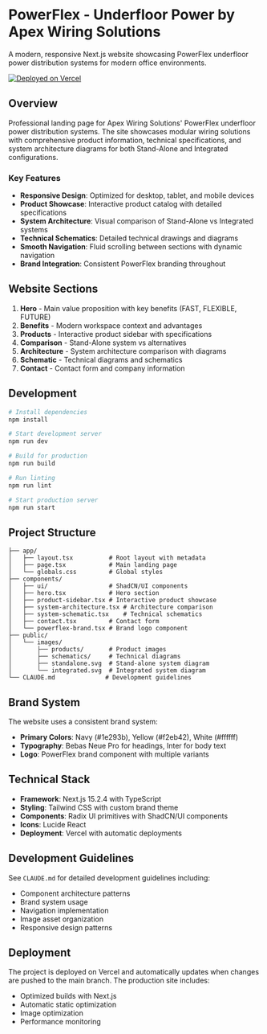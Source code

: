 # PowerFlex - Underfloor Power by Apex Wiring Solutions

A modern, responsive Next.js website showcasing PowerFlex underfloor power distribution systems for modern office environments.

[![Deployed on Vercel](https://img.shields.io/badge/Deployed%20on-Vercel-black?style=for-the-badge&logo=vercel)](https://vercel.com/jamies-projects-e83943cf/v0-apex-landing-page)

## Overview

Professional landing page for Apex Wiring Solutions' PowerFlex underfloor power distribution systems. The site showcases modular wiring solutions with comprehensive product information, technical specifications, and system architecture diagrams for both Stand-Alone and Integrated configurations.

### Key Features

- **Responsive Design**: Optimized for desktop, tablet, and mobile devices
- **Product Showcase**: Interactive product catalog with detailed specifications
- **System Architecture**: Visual comparison of Stand-Alone vs Integrated systems
- **Technical Schematics**: Detailed technical drawings and diagrams
- **Smooth Navigation**: Fluid scrolling between sections with dynamic navigation
- **Brand Integration**: Consistent PowerFlex branding throughout

## Website Sections

1. **Hero** - Main value proposition with key benefits (FAST, FLEXIBLE, FUTURE)
2. **Benefits** - Modern workspace context and advantages
3. **Products** - Interactive product sidebar with specifications
4. **Comparison** - Stand-Alone system vs alternatives
5. **Architecture** - System architecture comparison with diagrams
6. **Schematic** - Technical diagrams and schematics
7. **Contact** - Contact form and company information

## Development

```bash
# Install dependencies
npm install

# Start development server
npm run dev

# Build for production
npm run build

# Run linting
npm run lint

# Start production server
npm run start
```

## Project Structure

```
├── app/
│   ├── layout.tsx          # Root layout with metadata
│   ├── page.tsx            # Main landing page
│   └── globals.css         # Global styles
├── components/
│   ├── ui/                 # ShadCN/UI components
│   ├── hero.tsx            # Hero section
│   ├── product-sidebar.tsx # Interactive product showcase
│   ├── system-architecture.tsx # Architecture comparison
│   ├── system-schematic.tsx    # Technical schematics
│   ├── contact.tsx         # Contact form
│   └── powerflex-brand.tsx # Brand logo component
├── public/
│   └── images/
│       ├── products/       # Product images
│       ├── schematics/     # Technical diagrams
│       ├── standalone.svg  # Stand-alone system diagram
│       └── integrated.svg  # Integrated system diagram
└── CLAUDE.md              # Development guidelines
```

## Brand System

The website uses a consistent brand system:
- **Primary Colors**: Navy (#1e293b), Yellow (#f2eb42), White (#ffffff)
- **Typography**: Bebas Neue Pro for headings, Inter for body text
- **Logo**: PowerFlex brand component with multiple variants

## Technical Stack

- **Framework**: Next.js 15.2.4 with TypeScript
- **Styling**: Tailwind CSS with custom brand theme
- **Components**: Radix UI primitives with ShadCN/UI components
- **Icons**: Lucide React
- **Deployment**: Vercel with automatic deployments

## Development Guidelines

See `CLAUDE.md` for detailed development guidelines including:
- Component architecture patterns
- Brand system usage
- Navigation implementation
- Image asset organization
- Responsive design patterns

## Deployment

The project is deployed on Vercel and automatically updates when changes are pushed to the main branch. The production site includes:
- Optimized builds with Next.js
- Automatic static optimization
- Image optimization
- Performance monitoring